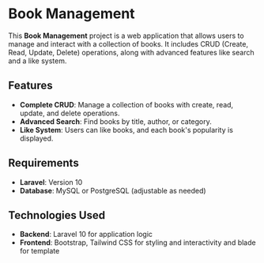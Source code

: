 # Book Management

This **Book Management** project is a web application that allows users to manage and interact with a collection of books. It includes CRUD (Create, Read, Update, Delete) operations, along with advanced features like search and a like system.

## Features

- **Complete CRUD**: Manage a collection of books with create, read, update, and delete operations.
- **Advanced Search**: Find books by title, author, or category.
- **Like System**: Users can like books, and each book's popularity is displayed.

## Requirements

- **Laravel**: Version 10
- **Database**: MySQL or PostgreSQL (adjustable as needed)

## Technologies Used

- **Backend**: Laravel 10 for application logic
- **Frontend**: Bootstrap, Tailwind CSS for styling and interactivity and blade for template 
